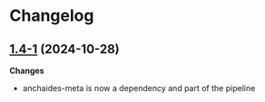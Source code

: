 # Changelog

## [1.4-1](https://github.com/anchaides/utils/tree/v1.4-1) (2024-10-28)

**Changes**

- anchaides-meta is now a dependency and part of the pipeline


